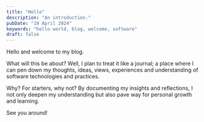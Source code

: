 ```yaml
---
title: "Hello"
description: "An introduction."
pubDate: "19 April 2024"
keywords: "hello world, blog, welcome, software"
draft: false
---
```

Hello and welcome to my blog. 

What will this be about? Well, I plan to treat it like a journal; a place where I can pen down my thoughts, ideas, views, experiences and understanding of software technologies and practices.

Why? For starters, why not? By documenting my insights and reflections, I not only deepen my understanding but also pave way for personal growth and learning.

See you around!

